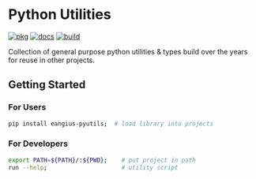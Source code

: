 # Python Utilities
[![pkg](https://img.shields.io/pypi/v/eangius-pyutils.svg)](
  https://pypi.org/project/eangius-pyutils/
)
[![docs](https://img.shields.io/badge/docs-passing-green.svg)](
	https://eangius.github.io/pyutils/
)
[![build](https://img.shields.io/github/actions/workflow/status/eangius/pyutils/testing.yml?branch=master)](
	https://github.com/eangius/pyutils/actions
)



Collection of general purpose python utilities & types build over the years for reuse in other projects.


## Getting Started

### For Users
```sh
pip install eangius-pyutils;  # load library into projects
```

### For Developers
```sh
export PATH=${PATH}/:${PWD};    # put project in path
run --help;                     # utility script
```
